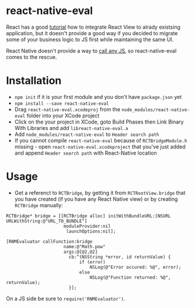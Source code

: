 # react-native-eval

React has a good [tutorial](http://facebook.github.io/react-native/docs/embedded-app.html#content) how to integrate React View to alrady existsing application, but it doesn't provide a good way if you decided to migrate some of your business logic to JS first while maintaining the same UI.

React Native doesn't provide a way to [call any JS](https://github.com/facebook/react-native/blob/d937071517b47b3d2e54510a1f695885a27c5e52/React/Executors/RCTContextExecutor.m#L243), so react-native-eval comes to the rescue.

# Installation

- `npm init` if it is your first module and you don't have `package.json` yet
- `npm install --save react-native-eval`
- Drag `react-native-eval.xcodeproj` from the `node_modules/react-native-eval` folder into your XCode project
- Click on the your project in XCode, goto Build Phases then Link Binary With Libraries and add `libreact-native-eval.a`
- Add `node_modules/react-native-eval` to `Header search path`
- If you cannot compile `react-native-eval` because of `RCTBridgeModule.h` missing - open `react-native-eval.xcodeproject` that you've just added and append `Header search path` with React-Native location

# Usage
- Get a referenct to `RCTBridge`, by getting it from `RCTRootView.bridge` that you have created (if you have any React Native view) or by creating `RCTBridge` manually:
```objc
RCTBridge* bridge = [[RCTBridge alloc] initWithBundleURL:[NSURL URLWithString:@"URL_TO_BUNDLE"]
                      moduleProvider:nil
                       launchOptions:nil];

[RNMEvaluator callFunction:bridge
                      name:@"Math.pow"
                      args:@[@2,@2]
                        cb:^(NSString *error, id returnValue) {
                            if (error)
                                NSLog(@"Error occured: %@", error);
                            else
                                NSLog(@"Function returned: %@", returnValue);
                        }];
```

On a JS side be sure to `require('RNMEvaluator')`.
